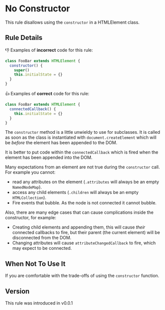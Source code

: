 # No Constructor

This rule disallows using the `constructor` in a HTMLElement class.

## Rule Details

👎 Examples of **incorrect** code for this rule:

```js
class FooBar extends HTMLElement {
  constructor() {
    super()
    this.initialState = {}
  }
}
```

👍 Examples of **correct** code for this rule:

```js
class FooBar extends HTMLElement {
  connectedCallback() {
    this.initialState = {}
  }
}
```

The `constructor` method is a little unwieldy to use for subclasses. It is called as soon as the class is instantiated with `document.createElement` which will be _before_ the element has been appended to the DOM.

It is better to put code within the `connectedCallback` which is fired when the element has been appended into the DOM.

Many expectations from an element are not true during the `constructor` call. For example you cannot:

 - read any attributes on the element (`.attributes` will always be an empty `NamedNodeMap`).
 - access any child elements (`.children` will always be an empty `HTMLCollection`).
 - Fire events that bubble. As the node is not connected it cannot bubble.

Also, there are many edge cases that can cause complications inside the constructor, for example:

 - Creating child elements and appending them, this will cause _their_ connected callbacks to fire, but their parent (the current element) will be disconnected from the DOM.
 - Changing attributes will cause `attributeChangedCallback` to fire, which may expect to be connected.

## When Not To Use It

If you are comfortable with the trade-offs of using the `constructor` function.

## Version

This rule was introduced in v0.0.1
